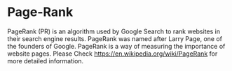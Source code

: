 # Page-Rank
PageRank (PR) is an algorithm used by Google Search to rank websites in their search engine results. 
PageRank was named after Larry Page, one of the founders of Google. 
PageRank is a way of measuring the importance of website pages.
Please Check https://en.wikipedia.org/wiki/PageRank for more detailed information.
